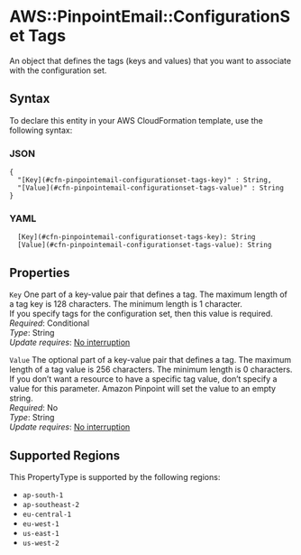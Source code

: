# AWS::PinpointEmail::ConfigurationSet Tags<a name="aws-properties-pinpointemail-configurationset-tags"></a>

An object that defines the tags \(keys and values\) that you want to associate with the configuration set\.

## Syntax<a name="aws-properties-pinpointemail-configurationset-tags-syntax"></a>

To declare this entity in your AWS CloudFormation template, use the following syntax:

### JSON<a name="aws-properties-pinpointemail-configurationset-tags-syntax.json"></a>

```
{
  "[Key](#cfn-pinpointemail-configurationset-tags-key)" : String,
  "[Value](#cfn-pinpointemail-configurationset-tags-value)" : String
}
```

### YAML<a name="aws-properties-pinpointemail-configurationset-tags-syntax.yaml"></a>

```
  [Key](#cfn-pinpointemail-configurationset-tags-key): String
  [Value](#cfn-pinpointemail-configurationset-tags-value): String
```

## Properties<a name="aws-properties-pinpointemail-configurationset-tags-properties"></a>

`Key`  <a name="cfn-pinpointemail-configurationset-tags-key"></a>
One part of a key\-value pair that defines a tag\. The maximum length of a tag key is 128 characters\. The minimum length is 1 character\.  
If you specify tags for the configuration set, then this value is required\.  
*Required*: Conditional  
*Type*: String  
*Update requires*: [No interruption](https://docs.aws.amazon.com/AWSCloudFormation/latest/UserGuide/using-cfn-updating-stacks-update-behaviors.html#update-no-interrupt)

`Value`  <a name="cfn-pinpointemail-configurationset-tags-value"></a>
The optional part of a key\-value pair that defines a tag\. The maximum length of a tag value is 256 characters\. The minimum length is 0 characters\. If you don’t want a resource to have a specific tag value, don’t specify a value for this parameter\. Amazon Pinpoint will set the value to an empty string\.  
*Required*: No  
*Type*: String  
*Update requires*: [No interruption](https://docs.aws.amazon.com/AWSCloudFormation/latest/UserGuide/using-cfn-updating-stacks-update-behaviors.html#update-no-interrupt)

## Supported Regions

This PropertyType is supported by the following regions:

- `ap-south-1`
- `ap-southeast-2`
- `eu-central-1`
- `eu-west-1`
- `us-east-1`
- `us-west-2`
